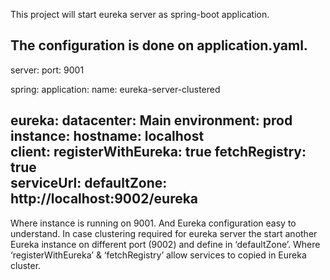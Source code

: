 This project will start eureka server as spring-boot application.

The configuration is done on application.yaml.
---
server:
  port: 9001    
    
spring:
  application:
    name: eureka-server-clustered   
    
eureka:
  datacenter: Main
  environment: prod
  instance:
    hostname: localhost  
  client:
    registerWithEureka: true
    fetchRegistry: true       
    serviceUrl:
      defaultZone: http://localhost:9002/eureka
--
Where instance is running on 9001. 
And Eureka configuration easy to understand. In case clustering required for eureka server the start another Eureka instance on different port (9002) and define in ‘defaultZone’. Where ‘registerWithEureka’ & ‘fetchRegistry’  allow services to copied in Eureka cluster.

